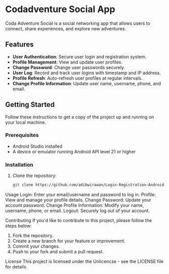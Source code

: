 # Codadventure Social App

Coda Adventure Social is a social networking app that allows users to connect, share experiences, and explore new adventures.

## Features

- **User Authentication**: Secure user login and registration system.
- **Profile Management**: View and update user profiles.
- **Change Password**: Change user passwords securely.
- **User Log**: Record and track user logins with timestamp and IP address.
- **Profile Refresh**: Auto-refresh user profiles at regular intervals.
- **Change Profile Information**: Update user name, username, phone, and email.

## Getting Started

Follow these instructions to get a copy of the project up and running on your local machine.

### Prerequisites

- Android Studio installed
- A device or emulator running Android API level 21 or higher

### Installation

1. Clone the repository:

   ```bash
   git clone https://github.com/adibwirawan/Login-Registration-Android-Studio-XAMPP-.git

Usage
Login: Enter your email/username and password to log in.
Profile: View and manage your profile details.
Change Password: Update your account password.
Change Profile Information: Modify your name, username, phone, or email.
Logout: Securely log out of your account.

Contributing
If you'd like to contribute to this project, please follow the steps below:
1. Fork the repository.
2. Create a new branch for your feature or improvement.
3. Commit your changes.
4. Push to your fork and submit a pull request.

License
This project is licensed under the Unlicencse - see the LICENSE file for details.
